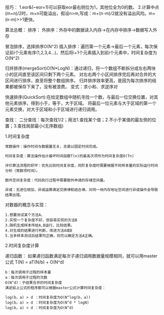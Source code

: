 技巧：
	1.eor&(~eor+1)可以获取eor最右侧位为1，其他位全为0的数。
	2.计算中点(m+n)/2时，m+n可能溢出，假设n>m,写成：m+(n-m)/2就没有溢出风险。m+(n-m)>>1更快。

算法总概：
排序：
外排序：外存中的数据读入内存→在内存中排序→数据写入外存 

冒泡排序，选择排序O(N^2)
插入排序：遍历第一个元素->最后一个元素，每次保证前i个元素有序(1,2,3,4...)，然后将i+1个元素插入到前i个元素中，时间复杂度为O(N^2)

归并排序(mergeSort)O(N*LogN)：通过递归，将一个数组不断拆分成左右两块小的区间直至该区间只剩下两个元素。
					 对左右两个小区间排序完后再对合并的大区间进行排序，直至将整个数组排序。
归并排序效率更高，是因为每次排序的结果都被保存下来了，没有被浪费。
变式：求小和、求逆序对

快速排序(QuickSort):在给定数组中随机寻找一个数，与最后一位交换位置，对其他元素排序，得到小于，等于，大于区域。
				    将最后一位元素与大于区域的第一个元素交换，对大于区域和小于区域进行递归调用。

	
查找：
二分查找：每次查找1/2；用法1.查找某个值；2.不小于某值的最左侧的位置；3.查找局部最小(无序数组)









1.时间复杂度

	常数操作：操作时间与数据量无关，总是以固定时间完成。
	
	时间复杂度：算法操作估计最坏时间函数T(n)的最高次项作为时间复杂度O(Tn)
	
	评价算法流程的好坏：优先比较时间复杂度，同阶复杂度时需要根据不同样本量的实际运行时间分析（常数项时间）。
	
	额外空间复杂度：代码执行过程中需要额外申请的存储空间量。
	
	异或：无进位相加，异或运算满足交换律和结合律。对同一块内存地址空间进行异或操作会导致结果出错。



对数器的概念与实现：

	1.想要测试某个方法A，
	2.实现一个复杂度不好，但容易实现的方法B
	3.随机生成样本传给A,B运行，比较结果。
	4.对生成的结果进行判断，改进方法A或B
	5.当多样本测试后结果均正确，则可以确定方法A正确。
	
2.时间复杂度计算

递归函数：
如果递归函数满足每次子递归调用数据量规模相同，就可以用master公式
	T(N) = aT(N/b) + O(N^d)

	b：每次调用子过程的样本量
	a：每次调用子过程的次数
	O(N^d)：子结果合并的时间复杂度
	满足如上公式的程序都可以根据master公式计算时间复杂度：

	log(b，a) > d ：时间复杂度为O(N^log(b，a))
	log(b，a) = d ：时间复杂度为O(N^d * logN)
	log(b，a) < d ：时间复杂度为O(N^d)











































































